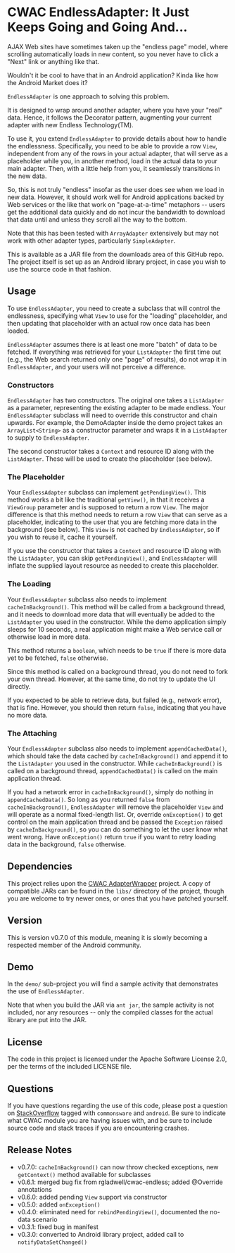 CWAC EndlessAdapter: It Just Keeps Going and Going And...
=========================================================

AJAX Web sites have sometimes taken up the "endless page"
model, where scrolling automatically loads in new content,
so you never have to click a "Next" link or anything like that.

Wouldn't it be cool to have that in an Android application?
Kinda like how the Android Market does it?

`EndlessAdapter` is one approach to solving this problem.

It is designed to wrap around another adapter, where you have
your "real" data. Hence, it follows the Decorator pattern,
augmenting your current adapter with new Endless Technology(TM).

To use it, you extend `EndlessAdapter` to provide details about
how to handle the endlessness. Specifically, you need to be
able to provide a row `View`, independent from any of the rows
in your actual adapter, that will serve as a placeholder
while you, in another method, load in the actual data to
your main adapter. Then, with a little help from you, it
seamlessly transitions in the new data.

So, this is not truly "endless" insofar as the user does see
when we load in new data. However, it should work well for
Android applications backed by Web services or the like
that work on "page-at-a-time" metaphors -- users get the
additional data quickly and do not incur the bandwidth to
download that data until and unless they scroll all the
way to the bottom.

Note that this has been tested with `ArrayAdapter` extensively
but may not work with other adapter types, particularly
`SimpleAdapter`.

This is available as a JAR file from the downloads area of this GitHub repo.
The project itself is set up as an Android library project,
in case you wish to use the source code in that fashion.

Usage
-----
To use `EndlessAdapter`, you need to create a subclass that
will control the endlessness, specifying what `View` to use
for the "loading" placeholder, and then updating that placeholder
with an actual row once data has been loaded.

`EndlessAdapter` assumes there is at least one more "batch" of
data to be fetched. If everything was retrieved for your
`ListAdapter` the first time out (e.g., the Web search returned
only one "page" of results), do not wrap it in `EndlessAdapter`,
and your users will not perceive a difference.

### Constructors

`EndlessAdapter` has two constructors. The original one takes a `ListAdapter` as
a parameter, representing the existing adapter to be made
endless. Your `EndlessAdapter` subclass will need to override
this constructor and chain upwards. For example, the DemoAdapter
inside the demo project takes an `ArrayList<String>` as a
constructor parameter and wraps it in a `ListAdapter` to supply
to `EndlessAdapter`.

The second constructor takes a `Context` and resource ID along with
the `ListAdapter`. These will be used to create the placeholder
(see below).

### The Placeholder

Your `EndlessAdapter` subclass can implement `getPendingView()`.
This method works a bit like the traditional `getView()`, in that
it receives a `ViewGroup` parameter and is supposed to return a
row `View`. The major difference is that this method needs to
return a row `View` that can serve as a placeholder, indicating
to the user that you are fetching more data in the background
(see below). This `View` is not cached by `EndlessAdapter`, so
if you wish to reuse it, cache it yourself.

If you use the constructor that takes a `Context` and resource ID along with
the `ListAdapter`, you can skip `getPendingView()`, and `EndlessAdapter`
will inflate the supplied layout resource as needed to create
this placeholder.

### The Loading

Your `EndlessAdapter` subclass also needs to implement `cacheInBackground()`.
This method will be called from a background thread, and it needs
to download more data that will eventually be added to the `ListAdapter`
you used in the constructor. While the demo application simply sleeps for 10 seconds, a real
application might make a Web service call or otherwise load in
more data.

This method returns a `boolean`, which needs to be `true` if there
is more data yet to be fetched, `false` otherwise.

Since this method is called on a background thread, you do not
need to fork your own thread. However, at the same time, do not
try to update the UI directly.

If you expected to be able to retrieve data, but failed (e.g., network
error), that is fine. However, you should then return `false`, indicating
that you have no more data.

### The Attaching

Your `EndlessAdapter` subclass also needs to implement `appendCachedData()`,
which should take the data cached by `cacheInBackground()` and append
it to the `ListAdapter` you used in the constructor. While
`cacheInBackground()` is called on a background thread,
`appendCachedData()` is called on the main application thread.

If you had a network error in `cacheInBackground()`, simply do nothing
in `appendCachedData()`. So long as you returned `false` from
`cacheInBackground()`, `EndlessAdapter` will remove the placeholder
`View` and will operate as a normal fixed-length list. Or,
override `onException()` to get control on the main application
thread and be passed the `Exception` raised by `cacheInBackground()`,
so you can do something to let the user know what went wrong.
Have `onException()` return `true` if you want to retry loading data in the background,
`false` otherwise.

Dependencies
------------
This project relies upon the [CWAC AdapterWrapper][adapter] project.
A copy of compatible JARs can be found in the `libs/` directory
of the project, though you are welcome to try newer ones, or
ones that you have patched yourself.

Version
-------
This is version v0.7.0 of this module, meaning it is slowly
becoming a respected member of the Android community.

Demo
----
In the `demo/` sub-project you will find
a sample activity that demonstrates the use of `EndlessAdapter`.

Note that when you build the JAR via `ant jar`, the sample
activity is not included, nor any resources -- only the
compiled classes for the actual library are put into the JAR.

License
-------
The code in this project is licensed under the Apache
Software License 2.0, per the terms of the included LICENSE
file.

Questions
---------
If you have questions regarding the use of this code, please post a question
on [StackOverflow](http://stackoverflow.com/questions/ask) tagged with `commonsware` and `android`. Be sure to indicate
what CWAC module you are having issues with, and be sure to include source code 
and stack traces if you are encountering crashes.

Release Notes
-------------
* v0.7.0: `cacheInBackground()` can now throw checked exceptions, new `getContext()` method available for subclasses
* v0.6.1: merged bug fix from rgladwell/cwac-endless; added @Override annotations
* v0.6.0: added pending `View` support via constructor
* v0.5.0: added `onException()`
* v0.4.0: eliminated need for `rebindPendingView()`, documented the no-data scenario
* v0.3.1: fixed bug in manifest
* v0.3.0: converted to Android library project, added call to `notifyDataSetChanged()`

[gg]: http://groups.google.com/group/cw-android
[adapter]: http://github.com/commonsguy/cwac-adapter/tree/master
